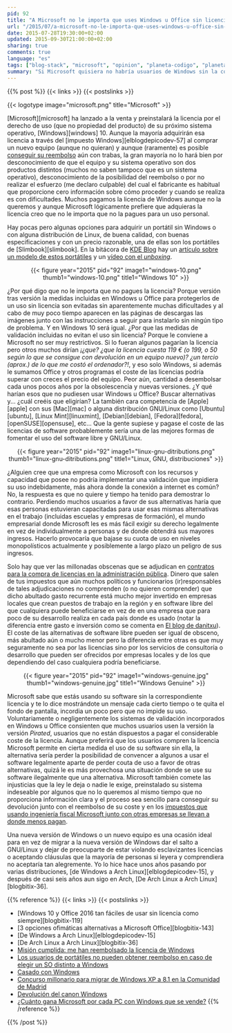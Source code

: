 ```yaml
---
pid: 92
title: "A Microsoft no le importa que uses Windows u Office sin licencia"
url: "/2015/07/a-microsoft-no-le-importa-que-uses-windows-u-office-sin-licencia/"
date: 2015-07-28T19:30:00+02:00
updated: 2015-09-30T21:00:00+02:00
sharing: true
comments: true
language: "es"
tags: ["blog-stack", "microsoft", "opinion", "planeta-codigo", "planeta-linux", "software-libre"]
summary: "Si Microsoft quisiera no habría usuarios de Windows sin la correspondiente licencia de uso. Pero lo consiente, tampoco le importa que para un uso personal se haga de forma «pirata». Pocos días después del señalado 29 de julio Windows 10 aparecerá en las redes de compartición de archivos y páginas de descarga, también pocos días después aparecerá un programa que evite el sistema de validación como ha ocurrido con anteriores versiones."
---
```


{{% post %}}
{{< links >}}
{{< postslinks >}}

{{< logotype image="microsoft.png" title="Microsoft" >}}

[Microsoft][microsoft] ha lanzado a la venta y preinstalará la licencia por el derecho de uso (que no propiedad del producto) de su próximo sistema operativo, [Windows][windows] 10. Aunque la mayoría adquirirán esa licencia a través del [impuesto Windows][elblogdepicodev-57] al comprar un nuevo equipo (aunque no quieran) y aunque (raramente) es posible [conseguir su reembolso](http://totaki.com/poesiabinaria/2012/08/aventuras-devolviendo-una-licencia-de-windows-que-venia-de-serie-con-un-portatil/) aún con trabas, la gran mayoría no lo hará bien por desconocimiento de que el equipo y su sistema operativo son dos productos distintos (muchos no saben tampoco que es un sistema operativo), desconocimiento de la posibilidad del reembolso o por no realizar el esfuerzo (me declaro culpable) del cual el fabricante es habitual que proporcione cero información sobre cómo proceder y cuando se realiza es con dificultades. Muchos pagamos la licencia de Windows aunque no la queremos y aunque Microsoft lógicamente prefiere que adquieras la licencia creo que no le importa que no la pagues para un uso personal.

Hay pocas pero algunas opciones para adquirir un portátil sin Windows o con alguna distribución de Linux, de buena calidad, con buenas especificaciones y con un precio razonable, una de ellas son los portátiles de [Slimbook][slimbook]. En la bitácora de [KDE Blog](http://www.kdeblog.com/) hay un [artículo sobre un modelo de estos portátiles](http://www.kdeblog.com/slimbook-tu-portatil-linux-de-calidad.html) y un [vídeo con el _unboxing_](http://www.kdeblog.com/unboxing-de-mi-slimbook-con-kubuntu-15-04-y-plasma-5.html).

<div class="media" style="text-align: center;">
    {{< figure year="2015" pid="92"
        image1="windows-10.png" thumb1="windows-10.png" title1="Windows 10" >}}
</div>

¿Por qué digo que no le importa que no pagues la licencia? Porque versión tras versión la medidas incluidas en Windows u Office para protegerlos de un uso sin licencia son evitadas sin aparentemente muchas dificultades y al cabo de muy poco tiempo aparecen en las páginas de descargas las imágenes junto con las instrucciones a seguir para instalarlo sin ningún tipo de problema. Y en Windows 10 será igual. ¿Por que las medidas de validación incluidas no evitan el uso sin licencia? Porque le conviene a Microsoft no ser muy restrictivos. Si lo fueran algunos pagarían la licencia pero otros muchos dirían _¡¿que? ¿que la licencia cuesta 119 € (o 199, o 50 según lo que se consigue con devolución en un equipo nuevo)? ¿un tercio (aprox.) de lo que me costó el ordenador?!_, y eso solo Windows, si además le sumamos Office y otros programas el coste de las licencias podría superar con creces el precio del equipo. Peor aún, cantidad a desembolsar cada unos pocos años por la obsolescencia y nuevas versiones. ¿Y qué harían esos  que no pudiesen usar Windows u Office? Buscar alternativas y... ¿cuál creéis que eligirían? La también cara competencia de [Apple][apple] con sus [Mac][mac] o alguna distribución GNU/Linux como [Ubuntu][ubuntu], [Linux Mint][linuxmint], [Debian][debian], [Fedora][fedora], [openSUSE][opensuse], etc... Que la gente supiese y pagase el coste de las licencias de software probablemente sería una de las mejores formas de fomentar el uso del software libre y GNU/Linux.

<div class="media" style="text-align: center;">
    {{< figure year="2015" pid="92"
        image1="linux-gnu-ditributions.png" thumb1="linux-gnu-ditributions.png" title1="Linux, GNU, distribuciones" >}}
</div>

¿Alguien cree que una empresa como Microsoft con los recursos y capacidad que posee no podría implementar una validación que impidiera su uso indebidamente, más ahora donde la conexión a internet es común? No, la respuesta es que no quiere y tiempo ha tenido para demostrar lo contrario. Perdiendo muchos usuarios a favor de sus alternativas haría que esas personas estuvieran capacitadas para usar esas mismas alternativas en el trabajo (incluidas escuelas y empresas de formación), el mundo empresarial donde Microsoft les es más fácil exigir su derecho legalmente en vez de individualmente a personas y de donde obtendrá sus mayores ingresos. Hacerlo provocaría que bajase su cuota de uso en niveles monopolísticos actualmente y posiblemente a largo plazo un peligro de sus ingresos.

Solo hay que ver las millonadas obscenas que se adjudican en [contratos para la compra de licencias en la administración pública](https://www.meneame.net/m/tecnolog%C3%ADa/concurso-millonario-migrar-windows-xp-8-1-comunidad-madrid). Dinero que salen de tus impuestos que aún muchos políticos y funcionarios (ir)responsables de tales adjudicaciones no comprenden (o no quieren comprender) que dicho abultado gasto recurrente está mucho mejor invertido en empresas locales que crean puestos de trabajo en la región y en software libre del que cualquiera puede beneficiarse en vez de en una empresa que para poco de su desarrollo realiza en cada país donde es usado (notar la diferencia entre gasto e inversión como se comenta en [El blog de danitxu](http://www.danitxu.com/blog/2015/02/23/podemos-y-debemos-apostar-por-el-software-libre/)). El coste de las alternativas de software libre pueden ser igual de obsceno, más abultado aún o mucho menor pero la diferencia entre otras es que muy seguramente no sea por las licencias sino por los servicios de consultoría o desarrollo que pueden ser ofrecidos por empresas locales y de los que dependiendo del caso cualquiera podría beneficiarse.

<div class="media" style="text-align: center;">
    {{< figure year="2015" pid="92"
        image1="windows-genuine.jpg" thumb1="windows-genuine.jpg" title1="Windows Genuine" >}}
</div>

Microsoft sabe que estás usando su software sin la correspondiente licencia y te lo dice mostrándote un mensaje cada cierto tiempo o te quita el fondo de pantalla, incordia un poco pero que no impide su uso. Voluntariamente o negligentemente los sistemas de validación incorporados en Windows u Office consienten que muchos usuarios usen la versión la versión _Pirated_, usuarios que no están dispuestos a pagar el considerable coste de la licencia. Aunque preferirá que los usuarios compren la licencia Microsoft permite en cierta medida el uso de su software sin ella, la alternativa sería perder la posibilidad de convencer a algunos a usar el software legalmente aparte de perder couta de uso a favor de otras alternativas, quizá le es más provechosa una situación donde se use su software ilegalmente que una alternativa. Microsoft también comete las injusticias que la ley le deja o nadie le exige, preinstalado su sistema indeseable por algunos que no lo queremos al mismo tiempo que no proporciona información clara y el proceso sea sencillo para conseguir su devolución junto con el reembolso de su coste y en los [impuestos que usando ingeniería fiscal Microsoft junto con otras empresas se llevan a donde menos pagan](http://economia.elpais.com/economia/2014/01/18/actualidad/1390071860_568641.html).

Una nueva versión de Windows o un nuevo equipo es una ocasión ideal para en vez de migrar a la nueva versión de Windows dar el salto a GNU/Linux y dejar de preocuparte de estar violando esclavizantes licencias o aceptando cláusulas que la mayoría de personas si leyera y comprendiera no aceptaría tan alegremente. Yo lo hice hace unos años pasando por varias distribuciones, [de Windows a Arch Linux][elblogdepicodev-15], y después de casi seis años aun sigo en Arch, [De Arch Linux a Arch Linux][blogbitix-36].

{{% reference %}}
{{< links >}}
{{< postslinks >}}
* [Windows 10 y Office 2016 tan fáciles de usar sin licencia como siempre][blogbitix-119]
* [3 opciones ofimáticas alternativas a Microsoft Office][blogbitix-143]
* [De Windows a Arch Linux][elblogdepicodev-15]
* [De Arch Linux a Arch Linux][blogbitix-36]
* [Misión cumplida: me han reembolsado la licencia de Windows](http://barrapunto.com/~djworld/journal/23841)
* [Los usuarios de portátiles no pueden obtener reembolso en caso de elegir un SO distinto a Windows](https://www.meneame.net/story/usuarios-portatiles-no-pueden-obtener-reembolso-caso-elegir-so)
* [Casado con Windows](http://www.elmundo.es/navegante/2007/05/26/tecnologia/1180175185.html)
* [Concurso millonario para migrar de Windows XP a 8.1 en la Comunidad de Madrid](https://www.meneame.net/m/tecnolog%C3%ADa/concurso-millonario-migrar-windows-xp-8-1-comunidad-madrid)
* [Devolución del canon Windows](https://www.meneame.net/m/actualidad/devolucion-canon-windows)
* [¿Cuánto gana Microsoft por cada PC con Windows que se vende?](https://www.meneame.net/story/cuanto-gana-microsoft-cada-pc-windows-vende)
{{% /reference %}}

{{% /post %}}
